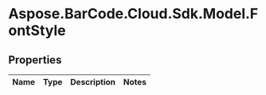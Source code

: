 # Aspose.BarCode.Cloud.Sdk.Model.FontStyle

## Properties

Name | Type | Description | Notes
---- | ---- | ----------- | -----

